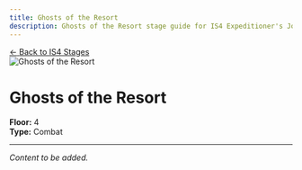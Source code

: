 ```yaml
---
title: Ghosts of the Resort
description: Ghosts of the Resort stage guide for IS4 Expeditioner's Joklumarkar
---
```


<div class="back-button-container">
  <a href="/is4-expeditioners/stages/" class="back-button">
    <span class="back-arrow">←</span>
    <span class="back-text">Back to IS4 Stages</span>
  </a>
</div>

<img src="/stages/is4/ghosts-of-the-resort.png" alt="Ghosts of the Resort" />

# Ghosts of the Resort

**Floor:** 4  
**Type:** Combat  

---

*Content to be added.*
